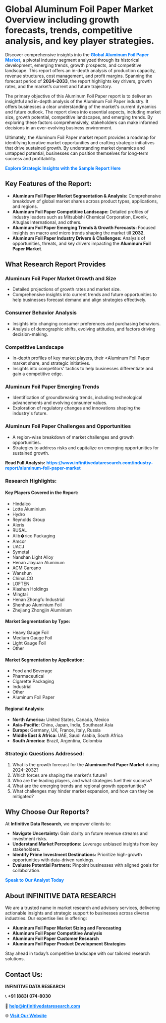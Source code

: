 <h1>Global Aluminum Foil Paper Market Overview including growth forecasts, trends, competitive analysis, and key player strategies.</h1>
<p>
Discover comprehensive insights into the 
<a href="https://www.infinitivedataresearch.com/industry-report/aluminum-foil-paper-market" rel="dofollow" style="color: #007BFF; text-decoration: none;"><strong>Global Aluminum Foil Paper Market</strong></a>, a pivotal industry segment analyzed through its historical development, emerging trends, growth prospects, and competitive landscape. This report offers an in-depth analysis of production capacity, revenue structures, cost management, and profit margins. Spanning the forecast period of <strong>2024–2033</strong>, the report highlights key drivers, growth rates, and the market’s current and future trajectory.
</p>
<p>
The primary objective of this Aluminum Foil Paper report is to deliver an insightful and in-depth analysis of the Aluminum Foil Paper industry. It offers businesses a clear understanding of the market's current dynamics and future outlook. The report dives into essential aspects, including market size, growth potential, competitive landscapes, and emerging trends. By exploring these factors comprehensively, stakeholders can make informed decisions in an ever-evolving business environment.
</p>
<p>
Ultimately, the Aluminum Foil Paper market report provides a roadmap for identifying lucrative market opportunities and crafting strategic initiatives that drive sustained growth. By understanding market dynamics and untapped potential, businesses can position themselves for long-term success and profitability.
</p>
<p>
<a href="https://www.infinitivedataresearch.com/request-sample/reportId=102443" style="color: #007BFF; text-decoration: none;"><strong>Explore Strategic Insights with the Sample Report Here</strong></a>
</p>

<h2>Key Features of the Report:</h2>
<ul>
<li><strong>Aluminum Foil Paper Market Segmentation & Analysis:</strong> Comprehensive breakdown of global market shares across product types, applications, and regions.</li>
<li><strong>Aluminum Foil Paper Competitive Landscape:</strong> Detailed profiles of industry leaders such as Mitsubishi Chemical Corporation, Evonik, Altuglas International, and others.</li>
<li><strong>Aluminum Foil Paper Emerging Trends & Growth Forecasts:</strong> Focused insights on macro and micro trends shaping the market till <strong>2032</strong>.</li>
<li><strong>Aluminum Foil Paper Industry Drivers & Challenges:</strong> Analysis of opportunities, threats, and key drivers impacting the <strong>Aluminum Foil Paper Market</strong>.</li>
</ul>

<h2>What Research Report Provides</h2>
<h3>Aluminum Foil Paper Market Growth and Size</h3>
<ul>
<li>Detailed projections of growth rates and market size.</li>
<li>Comprehensive insights into current trends and future opportunities to help businesses forecast demand and align strategies effectively.</li>
</ul>

<h3>Consumer Behavior Analysis</h3>
<ul>
<li>Insights into changing consumer preferences and purchasing behaviors.</li>
<li>Analysis of demographic shifts, evolving attitudes, and factors driving decision-making.</li>
</ul>

<h3>Competitive Landscape</h3>
<ul>
<li>In-depth profiles of key market players, their >Aluminum Foil Paper market share, and strategic initiatives.</li>
<li>Insights into competitors' tactics to help businesses differentiate and gain a competitive edge.</li>
</ul>

<h3>Aluminum Foil Paper Emerging Trends</h3>
<ul>
<li>Identification of groundbreaking trends, including technological advancements and evolving consumer values.</li>
<li>Exploration of regulatory changes and innovations shaping the industry's future.</li>
</ul>

<h3>Aluminum Foil Paper Challenges and Opportunities</h3>
<ul>
<li>A region-wise breakdown of market challenges and growth opportunities.</li>
<li>Strategies to address risks and capitalize on emerging opportunities for sustained growth.</li>
</ul>
<p><strong>Read Full Analysis:</strong> <a href="https://www.infinitivedataresearch.com/industry-report/aluminum-foil-paper-market" rel="dofollow" style="color: #007BFF; text-decoration: none;"><strong>https://www.infinitivedataresearch.com/industry-report/aluminum-foil-paper-market</strong></a></p>
<h3>Research Highlights:</h3>
<h4>Key Players Covered in the Report:</h4>
<ul><li>Hindalco</li><li>Lotte Aluminium</li><li>Hydro</li><li>Reynolds Group</li><li>Aleris</li><li>RUSAL</li><li>Alib�rico Packaging</li><li>Amcor</li><li>UACJ</li><li>Symetal</li><li>Nanshan Light Alloy</li><li>Henan Jiayuan Aluminum</li><li>ACM Carcano</li><li>Wanshun</li><li>ChinaLCO</li><li>LOFTEN</li><li>Xiashun Holdings</li><li>Mingtai</li><li>Henan Zhongfu Industrial</li><li>Shenhuo Aluminium Foil</li><li>Zhejiang Zhongjin Aluminium</li></ul>
<h4>Market Segmentation by Type:</h4>
<ul><li>Heavy Gauge Foil</li><li>Medium Gauge Foil</li><li>Light Gauge Foil</li><li>Other</li></ul>
<h4>Market Segmentation by Application:</h4>
<ul><li>Food and Beverage</li><li>Pharmaceutical</li><li>Cigarette Packaging</li><li>Industrial</li><li>Other</li><li>Aluminum Foil Paper</li></ul>

<h4>Regional Analysis:</h4>
<ul>
<li><strong>North America:</strong> United States, Canada, Mexico</li>
<li><strong>Asia-Pacific:</strong> China, Japan, India, Southeast Asia</li>
<li><strong>Europe:</strong> Germany, UK, France, Italy, Russia</li>
<li><strong>Middle East & Africa:</strong> UAE, Saudi Arabia, South Africa</li>
<li><strong>South America:</strong> Brazil, Argentina, Colombia</li>
</ul>

<h3>Strategic Questions Addressed:</h3>
<ol>
<li>What is the growth forecast for the <strong>Aluminum Foil Paper Market</strong> during 2024–2032?</li>
<li>Which forces are shaping the market's future?</li>
<li>Who are the leading players, and what strategies fuel their success?</li>
<li>What are the emerging trends and regional growth opportunities?</li>
<li>What challenges may hinder market expansion, and how can they be mitigated?</li>
</ol>

<h2>Why Choose Our Reports?</h2>
<p>At <strong>Infinitive Data Research</strong>, we empower clients to:</p>
<ul>
<li><strong>Navigate Uncertainty:</strong> Gain clarity on future revenue streams and investment risks.</li>
<li><strong>Understand Market Perceptions:</strong> Leverage unbiased insights from key stakeholders.</li>
<li><strong>Identify Prime Investment Destinations:</strong> Prioritize high-growth opportunities with data-driven rankings.</li>
<li><strong>Evaluate Potential Partners:</strong> Pinpoint businesses with aligned goals for collaboration.</li>
</ul>
<p><a href="https://www.infinitivedataresearch.com/industry-report/aluminum-foil-paper-market" rel="dofollow" style="color: #007BFF; text-decoration: none;"><strong>Speak to Our Analyst Today</strong></a></p>

<h2>About INFINITIVE DATA RESEARCH</h2>
<p>We are a trusted name in market research and advisory services, delivering actionable insights and strategic support to businesses across diverse industries. Our expertise lies in offering:</p>
<ul>
<li><strong>Aluminum Foil Paper Market Sizing and Forecasting</strong></li>
<li><strong>Aluminum Foil Paper Competitive Analysis</strong></li>
<li><strong>Aluminum Foil Paper Customer Research</strong></li>
<li><strong>Aluminum Foil Paper Product Development Strategies</strong></li>
</ul>
<p>Stay ahead in today’s competitive landscape with our tailored research solutions.</p>

<h2>Contact Us:</h2>
<p><strong>INFINITIVE DATA RESEARCH</strong></p>
<p>📞 <strong>+91 (883) 074-8030</strong></p>
<p>📧 <strong><a href="mailto:help@infinitivedataresearch.com" style="color: #007BFF;">help@infinitivedataresearch.com</a></strong></p>
<p>🌐 <strong><a href="https://www.infinitivedataresearch.com" rel="dofollow" style="color: #007BFF;">Visit Our Website</a></strong></p>